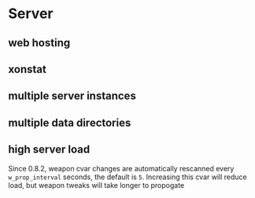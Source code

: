 # Server

## web hosting

## xonstat

## multiple server instances

## multiple data directories

## high server load

Since 0.8.2, weapon cvar changes are automatically rescanned every `w_prop_interval` seconds, the default is `5`. Increasing this cvar will reduce load, but weapon tweaks will take longer to propogate